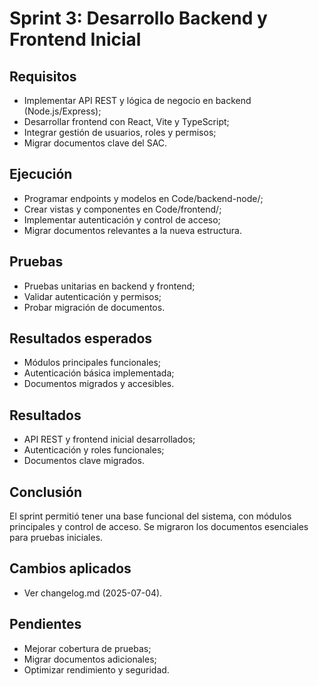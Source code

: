 # Sprint 3: Desarrollo Backend y Frontend Inicial

## Requisitos

- Implementar API REST y lógica de negocio en backend (Node.js/Express);
- Desarrollar frontend con React, Vite y TypeScript;
- Integrar gestión de usuarios, roles y permisos;
- Migrar documentos clave del SAC.

## Ejecución

- Programar endpoints y modelos en Code/backend-node/;
- Crear vistas y componentes en Code/frontend/;
- Implementar autenticación y control de acceso;
- Migrar documentos relevantes a la nueva estructura.

## Pruebas

- Pruebas unitarias en backend y frontend;
- Validar autenticación y permisos;
- Probar migración de documentos.

## Resultados esperados

- Módulos principales funcionales;
- Autenticación básica implementada;
- Documentos migrados y accesibles.

## Resultados

- API REST y frontend inicial desarrollados;
- Autenticación y roles funcionales;
- Documentos clave migrados.

## Conclusión

El sprint permitió tener una base funcional del sistema, con módulos principales y control de acceso. Se migraron los documentos esenciales para pruebas iniciales.

## Cambios aplicados

- Ver changelog.md (2025-07-04).

## Pendientes

- Mejorar cobertura de pruebas;
- Migrar documentos adicionales;
- Optimizar rendimiento y seguridad.

